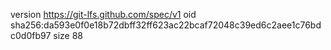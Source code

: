 version https://git-lfs.github.com/spec/v1
oid sha256:da593e0f0e18b72dbff32ff623ac22bcaf72048c39ed6c2aee1c76bdc0d0fb97
size 88
